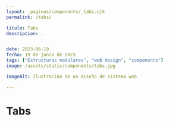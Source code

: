 ```yaml
---
layout: _paginas/components/_tabs.njk
permalink: /tabs/

titulo: Tabs
descripcion: .


date: 2023-06-19
fecha: 19 de junio de 2023
tags: ["Estructuras modulares", "web design", "components"]
image: /assets/static/components/tabs.jpg

imageAlt: Ilustración de un diseño de sistema web

---
```


# Tabs


